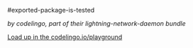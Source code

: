 #exported-package-is-tested

_by codelingo, part of their lightning-network-daemon bundle_


[Load up in the codelingo.io/playground](https://codelingo.io/playground/?repo=github.com/codelingo/hub&dir=tenets/codelingo/lightning-network-daemon/exported-package-is-tested&tenet=codelingo/lightning-network-daemon/exported-package-is-tested)
